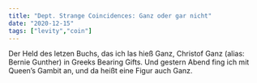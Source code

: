 ```yaml
---
title: "Dept. Strange Coincidences: Ganz oder gar nicht"
date: "2020-12-15"
tags: ["levity","coin"]
---
```

Der Held des letzen Buchs, das ich las hieß Ganz, Christof Ganz (alias: Bernie Gunther) in Greeks Bearing Gifts. Und gestern Abend fing ich mit Queen’s Gambit an, und da heißt eine Figur auch Ganz.